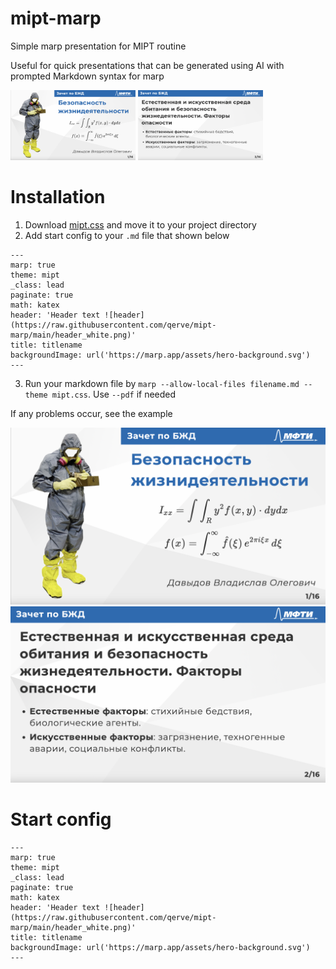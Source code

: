 # mipt-marp
Simple marp presentation for MIPT routine

Useful for quick presentations that can be generated using AI with prompted Markdown syntax for marp

<img src="example/1jpg.png" width="200">
<img src="example/2jpg.png" width="200">

# Installation
1. Download [mipt.css](https://github.com/qerve/mipt-marp/blob/0ba50e01039ef3be55fe9be34920e0dcfad01b50/mipt.css "download") and move it to your project directory
2. Add start config to your `.md` file that shown below
```
---
marp: true
theme: mipt
_class: lead
paginate: true
math: katex
header: 'Header text ![header](https://raw.githubusercontent.com/qerve/mipt-marp/main/header_white.png)'
title: titlename
backgroundImage: url('https://marp.app/assets/hero-background.svg')
---
```
3. Run your markdown file by `marp --allow-local-files filename.md --theme mipt.css`. Use `--pdf` if needed

If any problems occur, see the example

![[1jpg]('example/1jpg.png')](https://raw.githubusercontent.com/qerve/mipt-marp/main/example/1jpg.png)
![[2jpg]('example/2jpg.png')](https://raw.githubusercontent.com/qerve/mipt-marp/main/example/2jpg.png)

# Start config
```
---
marp: true
theme: mipt
_class: lead
paginate: true
math: katex
header: 'Header text ![header](https://raw.githubusercontent.com/qerve/mipt-marp/main/header_white.png)'
title: titlename
backgroundImage: url('https://marp.app/assets/hero-background.svg')
---
```
